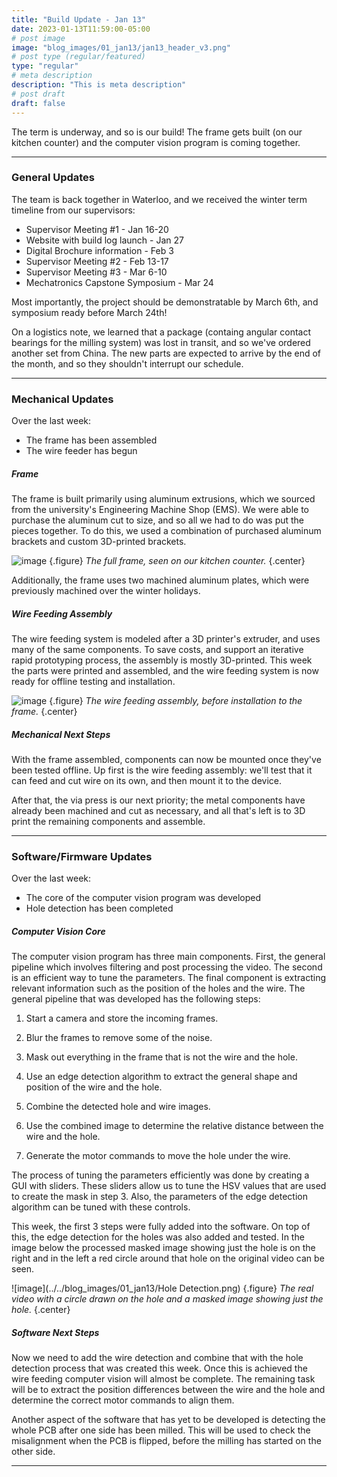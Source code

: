 ```yaml
---
title: "Build Update - Jan 13"
date: 2023-01-13T11:59:00-05:00
# post image
image: "blog_images/01_jan13/jan13_header_v3.png"
# post type (regular/featured)
type: "regular"
# meta description
description: "This is meta description"
# post draft
draft: false
---
```


The term is underway, and so is our build! The frame gets built (on our kitchen counter) and the computer vision program is coming together.

<hr>

### General Updates

The team is back together in Waterloo, and we received the winter term timeline from our supervisors:

* Supervisor Meeting #1 - Jan 16-20
* Website with build log launch - Jan 27
* Digital Brochure information - Feb 3
* Supervisor Meeting #2 - Feb 13-17
* Supervisor Meeting #3 - Mar 6-10
* Mechatronics Capstone Symposium - Mar 24

Most importantly, the project should be demonstratable by March 6th, and symposium ready before March 24th!

On a logistics note, we learned that a package (containg angular contact bearings for the milling system) was lost in transit, and so we've ordered another set from China. The new parts are expected to arrive by the end of the month, and so they shouldn't interrupt our schedule.

<hr>

### Mechanical Updates

Over the last week:
* The frame has been assembled
* The wire feeder has begun

##### Frame

The frame is built primarily using aluminum extrusions, which we sourced from the university's Engineering Machine Shop (EMS). We were able to purchase the aluminum cut to size, and so all we had to do was put the pieces together. To do this, we used a combination of purchased aluminum brackets and custom 3D-printed brackets.

![image](../../blog_images/01_jan13/frame_assy_v2.jpg)
{.figure}
_The full frame, seen on our kitchen counter._
{.center}

Additionally, the frame uses two machined aluminum plates, which were previously machined over the winter holidays.

##### Wire Feeding Assembly

The wire feeding system is modeled after a 3D printer's extruder, and uses many of the same components. To save costs, and support an iterative rapid prototyping process, the assembly is mostly 3D-printed. This week the parts were printed and assembled, and the wire feeding system is now ready for offline testing and installation.

![image](../../blog_images/01_jan13/wfh_assy_v2.jpg)
{.figure}
_The wire feeding assembly, before installation to the frame._
{.center}

##### Mechanical Next Steps

With the frame assembled, components can now be mounted once they've been tested offline. Up first is the wire feeding assembly: we'll test that it can feed and cut wire on its own, and then mount it to the device.

After that, the via press is our next priority; the metal components have already been machined and cut as necessary, and all that's left is to 3D print the remaining components and assemble.

<hr>

### Software/Firmware Updates

Over the last week:
* The core of the computer vision program was developed
* Hole detection has been completed

##### Computer Vision Core

The computer vision program has three main components. First, the general pipeline which involves filtering and post processing the video. The second is an efficient way to tune the parameters. The final component is extracting relevant information such as the position of the holes and the wire. The general pipeline that was developed has the following steps: 

1. Start a camera and store the incoming frames. 

2. Blur the frames to remove some of the noise. 

3. Mask out everything in the frame that is not the wire and the hole. 

4. Use an edge detection algorithm to extract the general shape and position of the wire and the hole. 

5. Combine the detected hole and wire images. 

6. Use the combined image to determine the relative distance between the wire and the hole. 

7. Generate the motor commands to move the hole under the wire. 

The process of tuning the parameters efficiently was done by creating a GUI with sliders. These sliders allow us to tune the HSV values that are used to create the mask in step 3. Also, the parameters of the edge detection algorithm can be tuned with these controls. 

This week, the first 3 steps were fully added into the software. On top of this, the edge detection for the holes was also added and tested. In the image below the processed masked image showing just the hole is on the right and in the left a red circle around that hole on the original video can be seen.

![image](../../blog_images/01_jan13/Hole Detection.png)
{.figure}
_The real video with a circle drawn on the hole and a masked image showing just the hole._
{.center}

##### Software Next Steps

Now we need to add the wire detection and combine that with the hole detection process that was created this week. Once this is achieved the wire feeding computer vision will almost be complete. The remaining task will be to extract the position differences between the wire and the hole and determine the correct motor commands to align them.

Another aspect of the software that has yet to be developed is detecting the whole PCB after one side has been milled. This will be used to check the misalignment when the PCB is flipped, before the milling has started on the other side.

<hr>

<!--
### Electrical Updates

<hr>
-->